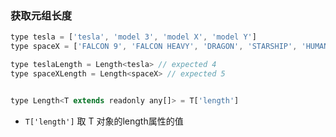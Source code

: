 ### 获取元组长度

```javascript
type tesla = ['tesla', 'model 3', 'model X', 'model Y']
type spaceX = ['FALCON 9', 'FALCON HEAVY', 'DRAGON', 'STARSHIP', 'HUMAN SPACEFLIGHT']

type teslaLength = Length<tesla> // expected 4
type spaceXLength = Length<spaceX> // expected 5
```

```javascript

type Length<T extends readonly any[]> = T['length']

```

* `T['length']` 取 T 对象的length属性的值
